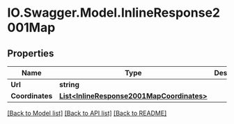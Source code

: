 # IO.Swagger.Model.InlineResponse2001Map
## Properties

Name | Type | Description | Notes
------------ | ------------- | ------------- | -------------
**Url** | **string** |  | [optional] 
**Coordinates** | [**List&lt;InlineResponse2001MapCoordinates&gt;**](InlineResponse2001MapCoordinates.md) |  | [optional] 

[[Back to Model list]](../README.md#documentation-for-models) [[Back to API list]](../README.md#documentation-for-api-endpoints) [[Back to README]](../README.md)


